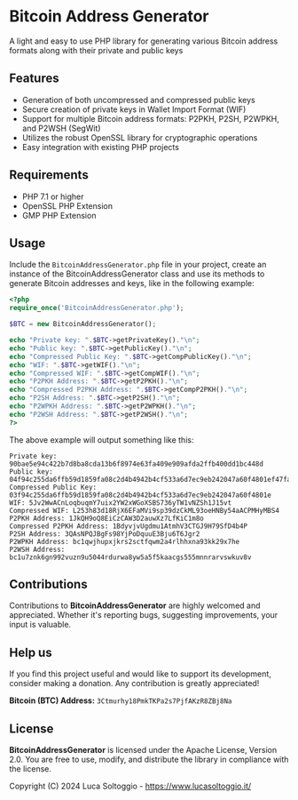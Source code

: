 # Bitcoin Address Generator
A light and easy to use PHP library for generating various Bitcoin address formats along with their private and public keys 

## Features

- Generation of both uncompressed and compressed public keys
- Secure creation of private keys in Wallet Import Format (WIF)
- Support for multiple Bitcoin address formats: P2PKH, P2SH, P2WPKH, and P2WSH (SegWit)
- Utilizes the robust OpenSSL library for cryptographic operations
- Easy integration with existing PHP projects

## Requirements

- PHP 7.1 or higher
- OpenSSL PHP Extension
- GMP PHP Extension

## Usage

Include the `BitcoinAddressGenerator.php` file in your project, create an instance of the BitcoinAddressGenerator class and use its methods to generate Bitcoin addresses and keys, like in the following example:

```php
<?php
require_once('BitcoinAddressGenerator.php');

$BTC = new BitcoinAddressGenerator();

echo "Private key: ".$BTC->getPrivateKey()."\n";
echo "Public key: ".$BTC->getPublicKey()."\n";
echo "Compressed Public Key: ".$BTC->getCompPublicKey()."\n";
echo "WIF: ".$BTC->getWIF()."\n";
echo "Compressed WIF: ".$BTC->getCompWIF()."\n";
echo "P2PKH Address: ".$BTC->getP2PKH()."\n";
echo "Compressed P2PKH Address: ".$BTC->getCompP2PKH()."\n";
echo "P2SH Address: ".$BTC->getP2SH()."\n";
echo "P2WPKH Address: ".$BTC->getP2WPKH()."\n";
echo "P2WSH Address: ".$BTC->getP2WSH()."\n";
?>
```

The above example will output something like this:
```
Private key: 90bae5e94c422b7d8ba8cda13b6f8974e63fa409e909afda2ffb400dd1bc448d
Public key: 04f94c255da6ffb59d1859fa08c2d4b4942b4cf533a6d7ec9eb242047a60f4801ef47fad20a3b143194bca890ab9edb7de80635e3441f95eaaa917f59ae96e63af
Compressed Public Key: 03f94c255da6ffb59d1859fa08c2d4b4942b4cf533a6d7ec9eb242047a60f4801e
WIF: 5Jv2WwACnLoqbuqmY7uix2YW2xWGoXSBS736yTW1vNZSh1J15vt
Compressed WIF: L253h83d18RjX6EFaMVi9sp39dzCkML93oeHNBy54aACPMHyMBS4
P2PKH Address: 1JkQH9oQ8EiCzCAW3D2auwXz7LfKiC1m8o
Compressed P2PKH Address: 1BdyvjvUgdmu1AtmhV3CTGJ9H79SfD4b4P
P2SH Address: 3QAsNPQJBgFs98YjPoDquuE3Bju6T6Jgr2
P2WPKH Address: bc1qwjhupxjkrs2sctfqwm2a4rlhhxna93kk29x7he
P2WSH Address: bc1u7znk6gn992vuzn9u5044rdurwa8yw5a5f5kaacgs555mnnrarvswkuv8v
```

## Contributions

Contributions to **BitcoinAddressGenerator** are highly welcomed and appreciated. Whether it's reporting bugs, suggesting improvements, your input is valuable.

## Help us

If you find this project useful and would like to support its development, consider making a donation. Any contribution is greatly appreciated!

**Bitcoin (BTC) Address:** `3Ctmurhy18PmkTKPa2s7PjfAKzR8ZBj8Na`

## License
**BitcoinAddressGenerator** is licensed under the Apache License, Version 2.0. You are free to use, modify, and distribute the library in compliance with the license.

Copyright (C) 2024 Luca Soltoggio - https://www.lucasoltoggio.it/
